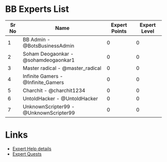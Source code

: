 # BB Experts List

Sr No | Name | Expert Points | Expert Level
------------ | ------------- | ------------- | -------------
1 | BB Admin - @BotsBusinessAdmin| 0 | 0
2 | Soham Deogaonkar - @sohamdeogaonkar1 | 0 | 0
3 | Master radical - @master_radical | 0 | 0
4 | Infinite Gamers - @Infinite_Gamers | 0 | 0
5 | Charchit - @charchit1234| 0 | 0
6 | UntoldHacker - @UntoldHacker | 0 | 0
7 | UnknownScripter99 - @UnknownScripter99 | 0 | 0


# Links

* [Expert Help details](https://telegra.ph/Expert-help-from-BB-Admin-05-20)
* [Expert Quests](https://telegra.ph/BB-Experts-Expert-Quest-05-20)
